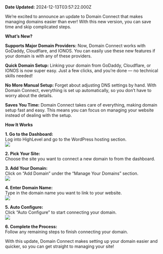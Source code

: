 **Date Updated:** 2024-12-13T03:57:22.000Z
  
  
We’re excited to announce an update to Domain Connect that makes managing domains easier than ever! With this new version, you can save time and skip complicated steps.

  
**What’s New?**

  
**Supports Major Domain Providers:** Now, Domain Connect works with GoDaddy, Cloudflare, and IONOS. You can easily use these new features if your domain is with any of these providers.

  
**Quick Domain Setup:** Linking your domain from GoDaddy, Cloudflare, or IONOS is now super easy. Just a few clicks, and you’re done — no technical skills needed!

  
**No More Manual Setup:** Forget about adjusting DNS settings by hand. With Domain Connect, everything is set up automatically, so you don’t have to worry about the details.

  
**Saves You Time:** Domain Connect takes care of everything, making domain setup fast and easy. This means you can focus on managing your website instead of dealing with the setup.

  
**How It Works**

  
 **1\. Go to the Dashboard:**  
Log into HighLevel and go to the WordPress hosting section.  
![](https://s3.amazonaws.com/cdn.freshdesk.com/data/helpdesk/attachments/production/155036356159/original/CvLhPrzWicA_UQd6eW5rpyd1yjDLUW5tag.png?1731337464)  

 **2\. Pick Your Site:**  
Choose the site you want to connect a new domain to from the dashboard.  
  
 **3\. Add Your Domain:**  
Click on “Add Domain” under the “Manage Your Domains” section.  
![](https://s3.amazonaws.com/cdn.freshdesk.com/data/helpdesk/attachments/production/155036356743/original/jeL7iX4ebXfYdti8P6lv3_LoAuiVpsT02Q.png?1731337897)  

 **4\. Enter Domain Name:**  
Type in the domain name you want to link to your website.  
![](https://s3.amazonaws.com/cdn.freshdesk.com/data/helpdesk/attachments/production/155036356768/original/3OHQFsam4beeNPZ7jLwRbd-cpAEnjwUpgA.png?1731337916)  

 **5\. Auto Configure:**  
Click “Auto Configure” to start connecting your domain.  
![](https://s3.amazonaws.com/cdn.freshdesk.com/data/helpdesk/attachments/production/155036356898/original/sZccfm6BexsrDa5o2UFpI7HKkrrhcXCiOQ.png?1731338025)  

 **6\. Complete the Process:**  
Follow any remaining steps to finish connecting your domain.

  
With this update, Domain Connect makes setting up your domain easier and quicker, so you can get straight to managing your site!